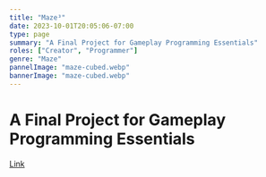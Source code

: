 ```yaml
---
title: "Maze³"
date: 2023-10-01T20:05:06-07:00
type: page
summary: "A Final Project for Gameplay Programming Essentials"
roles: ["Creator", "Programmer"]
genre: "Maze"
pannelImage: "maze-cubed.webp"
bannerImage: "maze-cubed.webp"
---
```


# A Final Project for Gameplay Programming Essentials

[Link](https://longestboi.itch.io/gpe230-final-project?password=GPE230)
